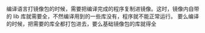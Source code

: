 编译语言打镜像包的时候，需要把编译完成的程序复制进镜像。这时，镜像内自带的 lib 库就需要全，不然编译用到的一些库没有，程序就不能正常运行。
要么编译的时候，把需要的库全都打包进去，要么基础镜像包的库就得全
